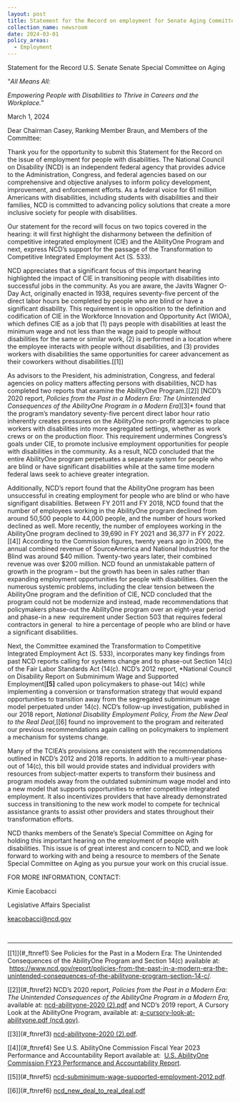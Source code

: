 ```yaml
---
layout: post
title: Statement for the Record on employment for Senate Aging Committee
collection_name: newsroom
date: 2024-03-01
policy_areas:
  - Employment
---
```

Statement for the Record
U.S. Senate
Senate Special Committee on Aging

“*All Means All:*

*Empowering People with Disabilities to Thrive in Careers and the Workplace.*”

March 1, 2024

Dear Chairman Casey, Ranking Member Braun, and Members of the Committee:

Thank you for the opportunity to submit this Statement for the Record on the issue of employment for people with disabilities. The National Council on Disability (NCD) is an independent federal agency that provides advice to the Administration, Congress, and federal agencies based on our comprehensive and objective analyses to inform policy development, improvement, and enforcement efforts. As a federal voice for 61 million Americans with disabilities, including students with disabilities and their families, NCD is committed to advancing policy solutions that create a more inclusive society for people with disabilities.

Our statement for the record will focus on two topics covered in the hearing: it will first highlight the disharmony between the definition of competitive integrated employment (CIE) and the AbilityOne Program and next, express NCD’s support for the passage of the Transformation to Competitive Integrated Employment Act (S. 533).

NCD appreciates that a significant focus of this important hearing highlighted the impact of CIE in transitioning people with disabilities into successful jobs in the community. As you are aware, the Javits Wagner O-Day Act, originally enacted in 1938, requires seventy-five percent of the direct labor hours be completed by people who are blind or have a significant disability. This requirement is in opposition to the definition and codification of CIE in the Workforce Innovation and Opportunity Act (WIOA), which defines CIE as a job that (1) pays people with disabilities at least the minimum wage and not less than the wage paid to people without disabilities for the same or similar work, (2) is performed in a location where the employee interacts with people without disabilities, and (3) provides workers with disabilities the same opportunities for career advancement as their coworkers without disabilities.[\[1]]

As advisors to the President, his administration, Congress, and federal agencies on policy matters affecting persons with disabilities, NCD has completed two reports that examine the AbilityOne Program.[\[2]] [NCD’s 2020 report, *Policies from the Past in a Modern Era: The Unintended Consequences of the AbilityOne Program in a Modern Era*][3]* found that the program’s mandatory seventy-five percent direct labor hour ratio inherently creates pressures on the AbilityOne non-profit agencies to place workers with disabilities into more segregated settings, whether as work crews or on the production floor. This requirement undermines Congress’s goals under CIE, to promote inclusive employment opportunities for people with disabilities in the community. As a result, NCD concluded that the entire AbilityOne program perpetuates a separate system for people who are blind or have significant disabilities while at the same time modern federal laws seek to achieve greater integration.

Additionally, NCD’s report found that the AbilityOne program has been unsuccessful in creating employment for people who are blind or who have signifigant disabilities. Between FY 2011 and FY 2018, NCD found that the number of employees working in the AbilityOne program declined from around 50,500 people to 44,000 people, and the number of hours worked declined as well. More recently, the number of employees working in the AbilityOne program declined to 39,690 in FY 2021 and 36,377 in FY 2022.[\[4]] According to the Commission figures, twenty years ago in 2000, the annual combined revenue of SourceAmerica and National Industries for the Blind was around $40 million. Twenty-two years later, their combined revenue was over $200 million. NCD found an unmistakable pattern of growth in the program – but the growth has been in sales rather than expanding employment opportunities for people with disabilities. Given the numerous systemic problems, including the clear tension between the AbilityOne program and the definition of CIE, NCD concluded that the program could not be modernize and instead, made recommendations that policymakers phase-out the AbilityOne program over an eight-year period and phase-in a new  requirement under Section 503 that requires federal contractors in general  to hire a percentage of people who are blind or have a significant disabilities.

Next, the Committee examined the Transformation to Competitive Integrated Employment Act (S. 533), incorporates many key findings from past NCD reports calling for systems change and to phase-out Section 14(c) of the Fair Labor Standards Act (14(c). NCD’s 2012 report, *National Council on Disability Report on Subminimum Wage and Supported Employment[**\[5]** called upon policymakers to phase-out 14(c) while implementing a conversion or transformation strategy that would expand opportunities to transition away from the segregated subminimum wage model perpetuated under 14(c). NCD’s follow-up investigation, published in our 2018 report, *National Disability Employment Policy, From the New Deal to the Real Deal*,[\[6] found no improvement to the program and reiterated our previous recommendations again calling on policymakers to implement a mechanism for systems change.

Many of the TCIEA’s provisions are consistent with the recommendations outlined in NCD’s 2012 and 2018 reports. In addition to a multi-year phase-out of 14(c), this bill would provide states and individual providers with resources from subject-matter experts to transform their business and program models away from the outdated subminimum wage model and into a new model that supports opportunities to enter competitive integrated employment. It also incentivizes providers that have already demonstrated success in transitioning to the new work model to compete for technical assistance grants to assist other providers and states throughout their transformation efforts.

NCD thanks members of the Senate’s Special Committee on Aging for holding this important hearing on the employment of people with disabilities. This issue is of great interest and concern to NCD, and we look forward to working with and being a resource to members of the Senate Special Committee on Aging as you pursue your work on this crucial issue.

FOR MORE INFORMATION, CONTACT:

Kimie Eacobacci

Legislative Affairs Specialist

keacobacci@ncd.gov

 

- - -

[\[1]<!--\[endif]-->](#_ftnref1) See Policies for the Past in a Modern Era: The Unintended Consequences of the AbilityOne Program and Section 14(c) available at:  https://www.ncd.gov/report/policies-from-the-past-in-a-modern-era-the-unintended-consequences-of-the-abilityone-program-section-14-c/.

[\[2]<!--\[endif]-->](#_ftnref2) NCD’s 2020 report, *Policies from the Past in a Modern Era: The Unintended Consequences of the AbilityOne Program in a Modern Era,* available at: [ncd-abilityone-2020 (2).pdf](file://local.ncd.gov/ncd/Redirected/keacobacci/Downloads/ncd-abilityone-2020%20(2).pdf) and NCD’s 2019 report, A Cursory Look at the AbilityOne Program, available at: [a-cursory-look-at-abilityone.pdf (ncd.gov)](file://local.ncd.gov/ncd/Redirected/keacobacci/Downloads/a-cursory-look-at-abilityone.pdf).

[\[3]<!--\[endif]-->](#_ftnref3) [](<>)[ncd-abilityone-2020 (2).pdf](file://local.ncd.gov/ncd/Redirected/keacobacci/Downloads/ncd-abilityone-2020%20(2).pdf).

[\[4]<!--\[endif]-->](#_ftnref4) See U.S. AbilityOne Commission Fiscal Year 2023 Performance and Accountability Report available at:  [U.S. AbilityOne Commission FY23 Performance and Accountability Report](https://www.abilityone.gov/Commission/documents/U.S.%20AbilityOne%20Commission%20FY2023%20PAR%2015Nov2023%20signed%20508.pdf).

[\[5]<!--\[endif]-->](#_ftnref5) [ncd-subminimum-wage-supported-employment-2012.pdf](file://local.ncd.gov/ncd/Redirected/keacobacci/Downloads/ncd-subminimum-wage-supported-employment-2012.pdf).

[\[6]<!--\[endif]-->](#_ftnref6) [ncd_new_deal_to_real_deal.pdf](file://local.ncd.gov/ncd/Redirected/keacobacci/Downloads/ncd_new_deal_to_real_deal.pdf)